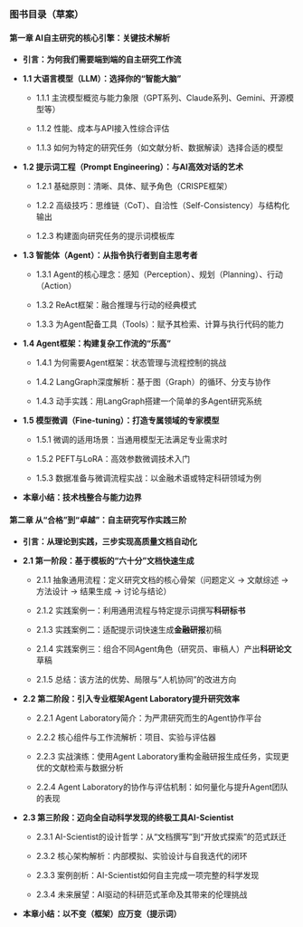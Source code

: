 ### 图书目录（草案）

#### 第一章 AI自主研究的核心引擎：关键技术解析

* **引言：为何我们需要端到端的自主研究工作流**

* **1.1 大语言模型（LLM）：选择你的“智能大脑”**

  * 1.1.1 主流模型概览与能力象限（GPT系列、Claude系列、Gemini、开源模型等）

  * 1.1.2 性能、成本与API接入性综合评估

  * 1.1.3 如何为特定的研究任务（如文献分析、数据解读）选择合适的模型

* **1.2 提示词工程（Prompt Engineering）：与AI高效对话的艺术**

  * 1.2.1 基础原则：清晰、具体、赋予角色（CRISPE框架）

  * 1.2.2 高级技巧：思维链（CoT）、自洽性（Self-Consistency）与结构化输出

  * 1.2.3 构建面向研究任务的提示词模板库

* **1.3 智能体（Agent）：从指令执行者到自主思考者**

  * 1.3.1 Agent的核心理念：感知（Perception）、规划（Planning）、行动（Action）

  * 1.3.2 ReAct框架：融合推理与行动的经典模式

  * 1.3.3 为Agent配备工具（Tools）：赋予其检索、计算与执行代码的能力

* **1.4 Agent框架：构建复杂工作流的“乐高”**

  * 1.4.1 为何需要Agent框架：状态管理与流程控制的挑战

  * 1.4.2 LangGraph深度解析：基于图（Graph）的循环、分支与协作

  * 1.4.3 动手实践：用LangGraph搭建一个简单的多Agent研究系统

* **1.5 模型微调（Fine-tuning）：打造专属领域的专家模型**

  * 1.5.1 微调的适用场景：当通用模型无法满足专业需求时

  * 1.5.2 PEFT与LoRA：高效参数微调技术入门

  * 1.5.3 数据准备与微调流程实战：以金融术语或特定科研领域为例

* **本章小结：技术栈整合与能力边界**

#### 第二章 从“合格”到“卓越”：自主研究写作实践三阶

* **引言：从理论到实践，三步实现高质量文档自动化**

* **2.1 第一阶段：基于模板的“六十分”文档快速生成**

  * 2.1.1 抽象通用流程：定义研究文档的核心骨架（问题定义 -> 文献综述 -> 方法设计 -> 结果生成 -> 讨论与结论）

  * 2.1.2 实践案例一：利用通用流程与特定提示词撰写**科研标书**

  * 2.1.3 实践案例二：适配提示词快速生成**金融研报**初稿

  * 2.1.4 实践案例三：组合不同Agent角色（研究员、审稿人）产出**科研论文**草稿

  * 2.1.5 总结：该方法的优势、局限与“人机协同”的改进方向

* **2.2 第二阶段：引入专业框架Agent Laboratory提升研究效率**

  * 2.2.1 Agent Laboratory简介：为严肃研究而生的Agent协作平台

  * 2.2.2 核心组件与工作流解析：项目、实验与评估器

  * 2.2.3 实战演练：使用Agent Laboratory重构金融研报生成任务，实现更优的文献检索与数据分析

  * 2.2.4 Agent Laboratory的协作与评估机制：如何量化与提升Agent团队的表现

* **2.3 第三阶段：迈向全自动科学发现的终极工具AI-Scientist**

  * 2.3.1 AI-Scientist的设计哲学：从“文档撰写”到“开放式探索”的范式跃迁

  * 2.3.2 核心架构解析：内部模拟、实验设计与自我迭代的闭环

  * 2.3.3 案例剖析：AI-Scientist如何自主完成一项完整的科学发现

  * 2.3.4 未来展望：AI驱动的科研范式革命及其带来的伦理挑战

* **本章小结：以不变（框架）应万变（提示词）**

